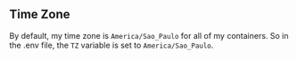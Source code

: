 ## Time Zone
By default, my time zone is `America/Sao_Paulo` for all of my containers. So in the .env file, the `TZ` variable is set to `America/Sao_Paulo`.
